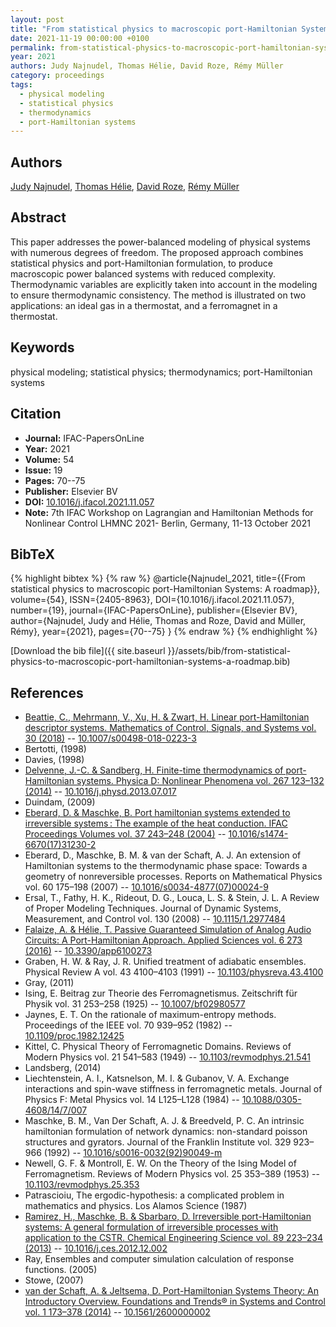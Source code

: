 ```yaml
---
layout: post
title: "From statistical physics to macroscopic port-Hamiltonian Systems: A roadmap"
date: 2021-11-19 00:00:00 +0100
permalink: from-statistical-physics-to-macroscopic-port-hamiltonian-systems-a-roadmap
year: 2021
authors: Judy Najnudel, Thomas Hélie, David Roze, Rémy Müller
category: proceedings
tags:
  - physical modeling
  - statistical physics
  - thermodynamics
  - port-Hamiltonian systems
---
```

 
## Authors
[Judy Najnudel](authors/judy-najnudel), [Thomas Hélie](authors/thomas-helie), [David Roze](authors/david-roze), [Rémy Müller](authors/)
 
## Abstract
This paper addresses the power-balanced modeling of physical systems with numerous degrees of freedom. The proposed approach combines statistical physics and port-Hamiltonian formulation, to produce macroscopic power balanced systems with reduced complexity. Thermodynamic variables are explicitly taken into account in the modeling to ensure thermodynamic consistency. The method is illustrated on two applications: an ideal gas in a thermostat, and a ferromagnet in a thermostat.
 
## Keywords
physical modeling; statistical physics; thermodynamics; port-Hamiltonian systems
 
## Citation
- **Journal:** IFAC-PapersOnLine
- **Year:** 2021
- **Volume:** 54
- **Issue:** 19
- **Pages:** 70--75
- **Publisher:** Elsevier BV
- **DOI:** [10.1016/j.ifacol.2021.11.057](https://doi.org/10.1016/j.ifacol.2021.11.057)
- **Note:** 7th IFAC Workshop on Lagrangian and Hamiltonian Methods for Nonlinear Control LHMNC 2021- Berlin, Germany, 11-13 October 2021
 
## BibTeX
{% highlight bibtex %}
{% raw %}
@article{Najnudel_2021,
  title={{From statistical physics to macroscopic port-Hamiltonian Systems: A roadmap}},
  volume={54},
  ISSN={2405-8963},
  DOI={10.1016/j.ifacol.2021.11.057},
  number={19},
  journal={IFAC-PapersOnLine},
  publisher={Elsevier BV},
  author={Najnudel, Judy and Hélie, Thomas and Roze, David and Müller, Rémy},
  year={2021},
  pages={70--75}
}
{% endraw %}
{% endhighlight %}
 
[Download the bib file]({{ site.baseurl }}/assets/bib/from-statistical-physics-to-macroscopic-port-hamiltonian-systems-a-roadmap.bib)
 
## References
- [Beattie, C., Mehrmann, V., Xu, H. & Zwart, H. Linear port-Hamiltonian descriptor systems. Mathematics of Control, Signals, and Systems vol. 30 (2018)](linear-port-hamiltonian-descriptor-systems) -- [10.1007/s00498-018-0223-3](https://doi.org/10.1007/s00498-018-0223-3)
- Bertotti, (1998)
- Davies, (1998)
- [Delvenne, J.-C. & Sandberg, H. Finite-time thermodynamics of port-Hamiltonian systems. Physica D: Nonlinear Phenomena vol. 267 123–132 (2014)](finite-time-thermodynamics-of-port-hamiltonian-systems) -- [10.1016/j.physd.2013.07.017](https://doi.org/10.1016/j.physd.2013.07.017)
- Duindam, (2009)
- [Eberard, D. & Maschke, B. Port hamiltonian systems extended to irreversible systems : The example of the heat conduction. IFAC Proceedings Volumes vol. 37 243–248 (2004)](port-hamiltonian-systems-extended-to-irreversible-systems-the-example-of-the-heat-conduction) -- [10.1016/s1474-6670(17)31230-2](https://doi.org/10.1016/s1474-6670(17)31230-2)
- Eberard, D., Maschke, B. M. & van der Schaft, A. J. An extension of Hamiltonian systems to the thermodynamic phase space: Towards a geometry of nonreversible processes. Reports on Mathematical Physics vol. 60 175–198 (2007) -- [10.1016/s0034-4877(07)00024-9](https://doi.org/10.1016/s0034-4877(07)00024-9)
- Ersal, T., Fathy, H. K., Rideout, D. G., Louca, L. S. & Stein, J. L. A Review of Proper Modeling Techniques. Journal of Dynamic Systems, Measurement, and Control vol. 130 (2008) -- [10.1115/1.2977484](https://doi.org/10.1115/1.2977484)
- [Falaize, A. & Hélie, T. Passive Guaranteed Simulation of Analog Audio Circuits: A Port-Hamiltonian Approach. Applied Sciences vol. 6 273 (2016)](passive-guaranteed-simulation-of-analog-audio-circuits-a-port-hamiltonian-approach) -- [10.3390/app6100273](https://doi.org/10.3390/app6100273)
- Graben, H. W. & Ray, J. R. Unified treatment of adiabatic ensembles. Physical Review A vol. 43 4100–4103 (1991) -- [10.1103/physreva.43.4100](https://doi.org/10.1103/physreva.43.4100)
- Gray, (2011)
- Ising, E. Beitrag zur Theorie des Ferromagnetismus. Zeitschrift für Physik vol. 31 253–258 (1925) -- [10.1007/bf02980577](https://doi.org/10.1007/bf02980577)
- Jaynes, E. T. On the rationale of maximum-entropy methods. Proceedings of the IEEE vol. 70 939–952 (1982) -- [10.1109/proc.1982.12425](https://doi.org/10.1109/proc.1982.12425)
- Kittel, C. Physical Theory of Ferromagnetic Domains. Reviews of Modern Physics vol. 21 541–583 (1949) -- [10.1103/revmodphys.21.541](https://doi.org/10.1103/revmodphys.21.541)
- Landsberg, (2014)
- Liechtenstein, A. I., Katsnelson, M. I. & Gubanov, V. A. Exchange interactions and spin-wave stiffness in ferromagnetic metals. Journal of Physics F: Metal Physics vol. 14 L125–L128 (1984) -- [10.1088/0305-4608/14/7/007](https://doi.org/10.1088/0305-4608/14/7/007)
- Maschke, B. M., Van Der Schaft, A. J. & Breedveld, P. C. An intrinsic hamiltonian formulation of network dynamics: non-standard poisson structures and gyrators. Journal of the Franklin Institute vol. 329 923–966 (1992) -- [10.1016/s0016-0032(92)90049-m](https://doi.org/10.1016/s0016-0032(92)90049-m)
- Newell, G. F. & Montroll, E. W. On the Theory of the Ising Model of Ferromagnetism. Reviews of Modern Physics vol. 25 353–389 (1953) -- [10.1103/revmodphys.25.353](https://doi.org/10.1103/revmodphys.25.353)
- Patrascioiu, The ergodic-hypothesis: a complicated problem in mathematics and physics. Los Alamos Science (1987)
- [Ramirez, H., Maschke, B. & Sbarbaro, D. Irreversible port-Hamiltonian systems: A general formulation of irreversible processes with application to the CSTR. Chemical Engineering Science vol. 89 223–234 (2013)](irreversible-port-hamiltonian-systems-a-general-formulation-of-irreversible-processes-with-application-to-the-cstr) -- [10.1016/j.ces.2012.12.002](https://doi.org/10.1016/j.ces.2012.12.002)
- Ray, Ensembles and computer simulation calculation of response functions. (2005)
- Stowe, (2007)
- [van der Schaft, A. & Jeltsema, D. Port-Hamiltonian Systems Theory: An Introductory Overview. Foundations and Trends® in Systems and Control vol. 1 173–378 (2014)](port-hamiltonian-systems-theory-an-introductory-overview) -- [10.1561/2600000002](https://doi.org/10.1561/2600000002)

